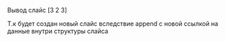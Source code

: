  Вывод слайс [3 2 3]
 
 Т.к будет создан новый слайс вследствие append с новой ссылкой на данные внутри структуры слайса
